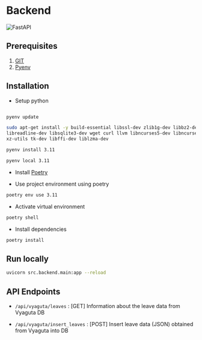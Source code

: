 # Backend

![FastAPI](https://fastapi.tiangolo.com/img/logo-margin/logo-teal.png)

## Prerequisites

1. [GIT](https://git-scm.com/downloads)
2. [Pyenv](https://github.com/pyenv/pyenv#getting-pyenv)

## Installation

* Setup python

```zsh

pyenv update

sudo apt-get install -y build-essential libssl-dev zlib1g-dev libbz2-dev \
libreadline-dev libsqlite3-dev wget curl llvm libncurses5-dev libncursesw5-dev \
xz-utils tk-dev libffi-dev liblzma-dev

pyenv install 3.11

pyenv local 3.11
```

* Install [Poetry](https://python-poetry.org/docs/)

* Use project environment using poetry

```zsh
poetry env use 3.11
```

* Activate virtual environment

```zsh
poetry shell
```

* Install dependencies

```zsh
poetry install
```

## Run locally

```zsh
uvicorn src.backend.main:app --reload
```

## API Endpoints

* `/api/vyaguta/leaves` : [GET] Information about the leave data from Vyaguta DB

* `/api/vyaguta/insert_leaves` : [POST] Insert leave data (JSON) obtained from Vyaguta into DB
